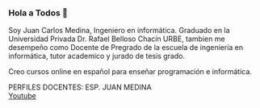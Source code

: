 ### Hola a Todos 👋
Soy Juan Carlos Medina, Ingeniero en informática. Graduado en la Universidad Privada Dr. Rafael Belloso Chacín URBE, tambien me desempeño como Docente de Pregrado de la escuela de ingeniería en informática, tutor academico y jurado de tesis grado.

Creo cursos online en español para enseñar programación e informática.

PERFILES DOCENTES: ESP. JUAN MEDINA <br>
<a href="https://www.youtube.com/embed/8SoQQPGCm5I?si=nB51z4ygEiSSysaM" title="YouTube video player" target="_blank"> Youtube </a>

<!--
**jcmedinaf/jcmedinaf** is a ✨ _special_ ✨ repository because its `README.md` (this file) appears on your GitHub profile.

Here are some ideas to get you started:

- 🔭 I’m currently working on ...
- 🌱 I’m currently learning ...
- 👯 I’m looking to collaborate on ...
- 🤔 I’m looking for help with ...
- 💬 Ask me about ...
- 📫 How to reach me: ...
- 😄 Pronouns: ...
- ⚡ Fun fact: ...
-->
